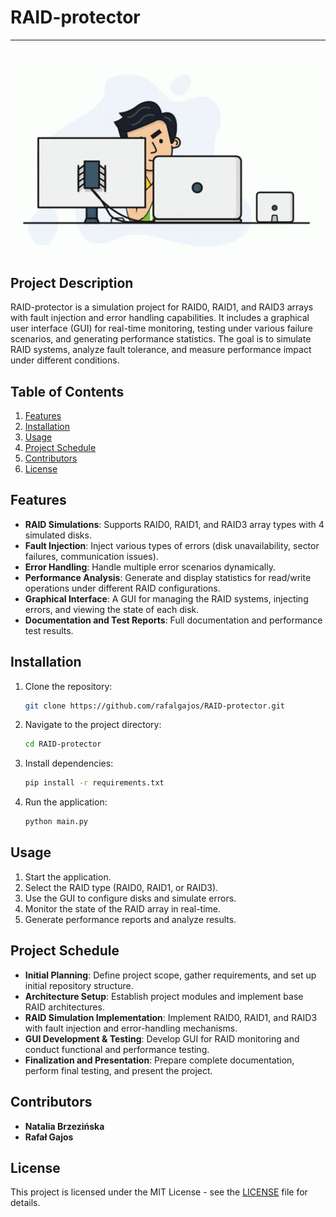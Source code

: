 # RAID-protector

---

![RAID Protector](deep_thinking.gif)
---

## Project Description
RAID-protector is a simulation project for RAID0, RAID1, and RAID3 arrays with fault injection and error handling capabilities. It includes a graphical user interface (GUI) for real-time monitoring, testing under various failure scenarios, and generating performance statistics. The goal is to simulate RAID systems, analyze fault tolerance, and measure performance impact under different conditions.

## Table of Contents
1. [Features](#features)
2. [Installation](#installation)
3. [Usage](#usage)
4. [Project Schedule](#project-schedule)
5. [Contributors](#contributors)
6. [License](#license)

## Features <a name="features"></a>
- **RAID Simulations**: Supports RAID0, RAID1, and RAID3 array types with 4 simulated disks.
- **Fault Injection**: Inject various types of errors (disk unavailability, sector failures, communication issues).
- **Error Handling**: Handle multiple error scenarios dynamically.
- **Performance Analysis**: Generate and display statistics for read/write operations under different RAID configurations.
- **Graphical Interface**: A GUI for managing the RAID systems, injecting errors, and viewing the state of each disk.
- **Documentation and Test Reports**: Full documentation and performance test results.

## Installation <a name="installation"></a>
1. Clone the repository:  
   ```bash
   git clone https://github.com/rafalgajos/RAID-protector.git
   ```
2. Navigate to the project directory:  
   ```bash
   cd RAID-protector
   ```
3. Install dependencies:  
   ```bash
   pip install -r requirements.txt
   ```
4. Run the application:  
   ```bash
   python main.py
   ```

## Usage <a name="usage"></a>
1. Start the application.
2. Select the RAID type (RAID0, RAID1, or RAID3).
3. Use the GUI to configure disks and simulate errors.
4. Monitor the state of the RAID array in real-time.
5. Generate performance reports and analyze results.

## Project Schedule <a name="project-schedule"></a>
- **Initial Planning**: Define project scope, gather requirements, and set up initial repository structure.
- **Architecture Setup**: Establish project modules and implement base RAID architectures.
- **RAID Simulation Implementation**: Implement RAID0, RAID1, and RAID3 with fault injection and error-handling mechanisms.
- **GUI Development & Testing**: Develop GUI for RAID monitoring and conduct functional and performance testing.
- **Finalization and Presentation**: Prepare complete documentation, perform final testing, and present the project.

## Contributors <a name="contributors"></a>
- **Natalia Brzezińska**
- **Rafał Gajos**

## License <a name="license"></a>
This project is licensed under the MIT License - see the [LICENSE](LICENSE) file for details.
